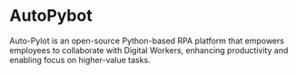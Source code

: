 # AutoPybot
Auto-Pylot is an open-source Python-based RPA platform that empowers employees to collaborate with Digital Workers, enhancing productivity and enabling focus on higher-value tasks.
